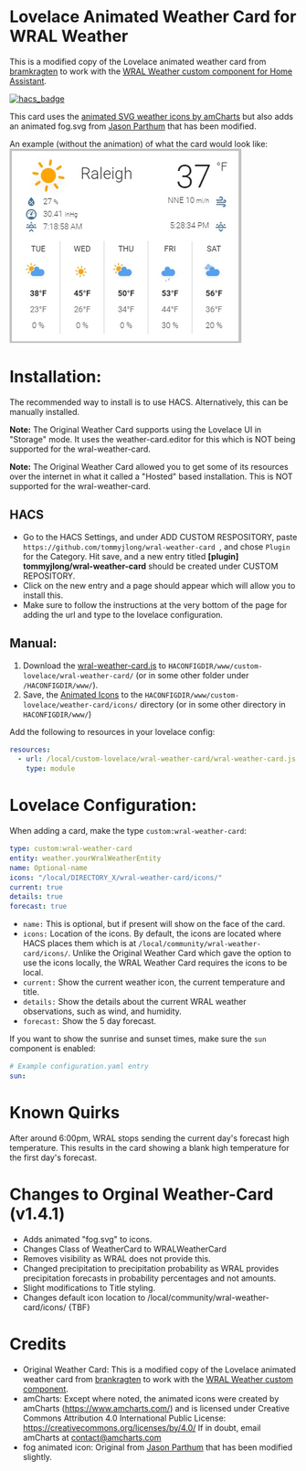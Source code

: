 # Lovelace Animated Weather Card for WRAL Weather

This is a modified copy of the Lovelace animated weather card from [bramkragten](https://github.com/bramkragten/weather-card) to work with the [WRAL Weather custom component for Home Assistant](https://github.com/tommyjlong/wral_weather).

[![hacs_badge](https://img.shields.io/badge/HACS-Custom-orange.svg?style=for-the-badge)](https://github.com/custom-components/hacs)

This card uses the [animated SVG weather icons by amCharts](https://www.amcharts.com/free-animated-svg-weather-icons/) but also adds an animated fog.svg from [Jason Parthum](https://community.home-assistant.io/t/animated-weather-icons-svg-for-all-dark-sky-values/150702) that has been modified.

An example (without the animation) of what the card would look like:
![Weather Card](https://github.com/tommyjlong/wral-weather-card/blob/master/wral-weather-card.jpg?raw=true)

# Installation:
The recommended way to install is to use HACS. Alternatively, this can be manually installed.

**Note:** The Original Weather Card supports using the Lovelace UI in "Storage" mode.  It uses the weather-card.editor for this which is NOT being supported for the wral-weather-card.

**Note:** The Original Weather Card allowed you to get some of its resources over the internet in what it called a "Hosted" based installation.  This is NOT supported for the wral-weather-card.
## HACS
- Go to the HACS Settings, and under ADD CUSTOM RESPOSITORY, paste ```https://github.com/tommyjlong/wral-weather-card ```, and chose ```Plugin``` for the Category.  Hit save, and a new entry titled **[plugin]
tommyjlong/wral-weather-card** should be created under CUSTOM REPOSITORY.  
- Click on the new entry and a page should appear which will allow you to install this.  
- Make sure to follow the instructions at the very bottom of the page for adding the url and type to the lovelace configuration.

## Manual:
1. Download the [wral-weather-card.js](https://github.com/tommyjlong/wral-weather-card/blob/master/dist/wral-weather-card.js) to `HACONFIGDIR/www/custom-lovelace/wral-weather-card/` (or in some other folder under `/HACONFIGDIR/www/`).
2. Save, the [Animated Icons](https://github.com/tommyjlong/wral-weather-card/tree/master/dist/icons/) to the `HACONFIGDIR/www/custom-lovelace/weather-card/icons/` directory (or in some other directory in `HACONFIGDIR/www/`)

Add the following to resources in your lovelace config:

```yaml
resources:
  - url: /local/custom-lovelace/wral-weather-card/wral-weather-card.js
    type: module
```

# Lovelace Configuration:

When adding a card, make the type `custom:wral-weather-card`:

```yaml
type: custom:wral-weather-card
entity: weather.yourWralWeatherEntity
name: Optional-name
icons: "/local/DIRECTORY_X/wral-weather-card/icons/"
current: true
details: true
forecast: true
```
- ```name:``` This is optional, but if present will show on the face of the card.
- ```icons:``` Location of the icons.  By default, the icons are located where HACS places them which is at ```/local/community/wral-weather-card/icons/```.  Unlike the Original Weather Card which gave the option to use the icons locally, the WRAL Weather Card requires the icons to be local.
- ```current:``` Show the current weather icon, the current temperature and title.
- ```details:``` Show the details about the current WRAL weather observations, such as wind, and humidity.
- ```forecast:``` Show the 5 day forecast.

If you want to show the sunrise and sunset times, make sure the `sun` component is enabled:

```yaml
# Example configuration.yaml entry
sun:
```

# Known Quirks
After around 6:00pm, WRAL stops sending the current day's forecast high temperature.  This results in the card showing a blank high temperature for the first day's forecast.
# Changes to Orginal Weather-Card (v1.4.1)
- Adds animated "fog.svg" to icons.
- Changes Class of WeatherCard to WRALWeatherCard
- Removes visibility as WRAL does not provide this.
- Changed precipitation to precipitation probability as WRAL provides precipitation forecasts in probability percentages and not amounts.
- Slight modifications to Title styling.
- Changes default icon location to /local/community/wral-weather-card/icons/ {TBF}

# Credits
- Original Weather Card: This is a modified copy of the Lovelace animated weather card from [brankragten](https://github.com/bramkragten/weather-card) to work with the [WRAL Weather custom component](https://github.com/tommyjlong/wral_weather).
- amCharts: Except where noted, the animated icons were created by amCharts (https://www.amcharts.com/)
and is licensed under Creative Commons Attribution 4.0 International Public License:
https://creativecommons.org/licenses/by/4.0/
If in doubt, email amCharts at contact@amcharts.com
- fog animated icon: Original from  [Jason Parthum](https://community.home-assistant.io/t/animated-weather-icons-svg-for-all-dark-sky-values/150702) that has been modified slightly.

